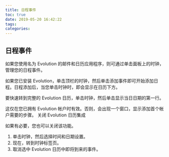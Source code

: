 ```yaml
---
title: 日程事件
toc: true
date: 2019-05-20 16:42:22
tags:
categories:
---
```






## 日程事件

如果您使用名为 Evolution 的邮件和日历应用程序，则可通过单击面板上的时钟，管理您的日程事件。

如果您已安装 Evolution，单击顶栏的时钟，然后单击添加事件即可开始添加日程。日程添加后，当您单击时钟时，即会显示在日历下方。

要快速转到完整的 Evolution 日历，单击时钟，然后单击显示当日日期的第一行。

这仅在您已拥有 Evolution 帐户时有效。否则，会出现一个窗口，显示添加首个帐户需要的步骤。
关闭 Evolution 日历集成

如果有必要，您也可以关闭该功能。   
1. 单击时钟，然后选择时间和日期设置。   
2. 现在，转到时钟标签页。  
3. 取消选中 Evolution 日历中即将到来的事件。

 

